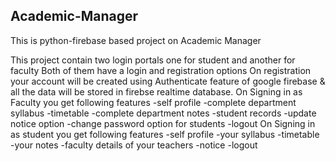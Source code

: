 ## Academic-Manager
This is python-firebase based project on Academic Manager


















This project contain two login portals one for student and another for faculty
Both of them have a login and registration options
On registration your account will be created using  Authenticate feature of google firebase & all the data will be stored in firebse realtime database.
On Signing in as Faculty you get following features
-self profile
-complete department syllabus
-timetable
-complete department notes
-student records
-update notice option
-change password option for students
-logout
On Signing in as student you get following features
-self profile
-your syllabus
-timetable
-your notes
-faculty details of your teachers
-notice
-logout
